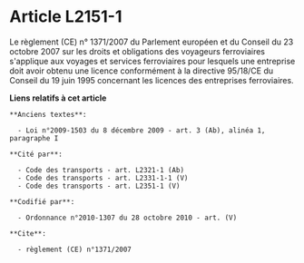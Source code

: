 # Article L2151-1

Le règlement (CE) n° 1371/2007 du Parlement européen et du Conseil du 23 octobre 2007 sur les droits et obligations des
voyageurs ferroviaires s'applique aux voyages et services ferroviaires pour lesquels une entreprise doit avoir obtenu une
licence conformément à la directive 95/18/CE du Conseil du 19 juin 1995 concernant les licences des entreprises ferroviaires.

**Liens relatifs à cet article**

	**Anciens textes**:

	  - Loi n°2009-1503 du 8 décembre 2009 - art. 3 (Ab), alinéa 1, paragraphe I

	**Cité par**:

	  - Code des transports - art. L2321-1 (Ab)
	  - Code des transports - art. L2331-1-1 (V)
	  - Code des transports - art. L2351-1 (V)

	**Codifié par**:

	  - Ordonnance n°2010-1307 du 28 octobre 2010 - art. (V)

	**Cite**:

	  - règlement (CE) n°1371/2007
